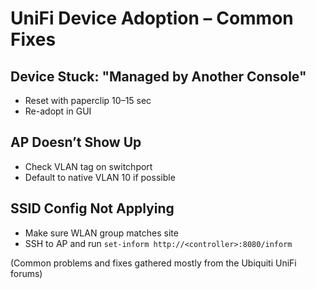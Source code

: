 # UniFi Device Adoption – Common Fixes

## Device Stuck: "Managed by Another Console"
- Reset with paperclip 10–15 sec
- Re-adopt in GUI

## AP Doesn’t Show Up
- Check VLAN tag on switchport
- Default to native VLAN 10 if possible

## SSID Config Not Applying
- Make sure WLAN group matches site
- SSH to AP and run `set-inform http://<controller>:8080/inform`

(Common problems and fixes gathered mostly from the Ubiquiti UniFi forums)
